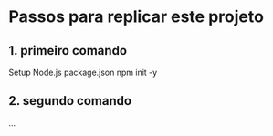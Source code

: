 # Passos para replicar este projeto
## 1. primeiro comando
Setup Node.js package.json
npm init -y
## 2. segundo comando
...